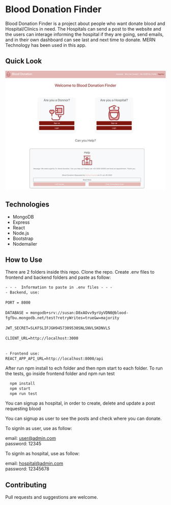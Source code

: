 # Blood Donation Finder
Blood Donation Finder is a project about people who want donate blood and Hospital/Clinics in need. The Hospitals can send a post to the website and the users can interage informing the hospital if they are going, send emails, and in their own dashboard can see last and next time to donate.
MERN Technology has been used in this app.
## Quick Look

![BloodDonationFinder cover](./frontend/public/blood-cover.png)

## Technologies
- MongoDB
- Express
- React
- Node.js
- Bootstrap
- Nodemailer

## How to Use
There are 2 folders inside this repo. Clone the repo.
Create .env files to frontend and backend folders and paste as follow:
```
- - -  Information to paste in .env files - - -
- Backend, use:

PORT = 8000

DATABASE = mongodb+srv://susan:D8xAOvv9yrUyVDN0@blood-fgfbu.mongodb.net/test?retryWrites=true&w=majority

JWT_SECRET=SLKFSLIFJGH9457309530SNLSNVLSKDNVLS

CLIENT_URL=http://localhost:3000


- Frontend use:
REACT_APP_API_URL=http://localhost:8000/api
```

After run npm install to ech folder and then npm start to each folder. To run the tests, go inside frontend folder and npm run test
```
  npm install
  npm start
  npm run test
```  

You can signup as hospital, in order to create, delete and update a post requesting blood

You can signup as user to see the posts and check where you can donate.

To signIn as user, use as follow:

email: user@admin.com  
password: 12345

To signIn as hospital, use as follow:

email: hospital@admin.com  
password: 12345678

## Contributing

Pull requests and suggestions are welcome.
